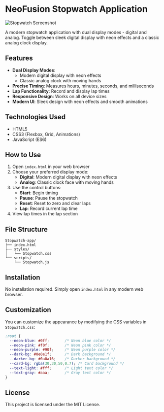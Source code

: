 # NeoFusion Stopwatch Application

![Stopwatch Screenshot](screenshot.png)

A modern stopwatch application with dual display modes - digital and analog. Toggle between sleek digital display with neon effects and a classic analog clock display.

## Features

- **Dual Display Modes**: 
  - Modern digital display with neon effects
  - Classic analog clock with moving hands
- **Precise Timing**: Measures hours, minutes, seconds, and milliseconds
- **Lap Functionality**: Record and display lap times
- **Responsive Design**: Works on all device sizes
- **Modern UI**: Sleek design with neon effects and smooth animations

## Technologies Used

- HTML5
- CSS3 (Flexbox, Grid, Animations)
- JavaScript (ES6)

## How to Use

1. Open `index.html` in your web browser
2. Choose your preferred display mode:
   - **Digital**: Modern digital display with neon effects
   - **Analog**: Classic clock face with moving hands
3. Use the control buttons:
   - **Start**: Begin timing
   - **Pause**: Pause the stopwatch
   - **Reset**: Reset to zero and clear laps
   - **Lap**: Record current lap time
4. View lap times in the lap section

## File Structure

```
Stopwatch-app/
├── index.html
├── styles/
│   └── Stopwatch.css
└── scripts/
    └── Stopwatch.js
```

## Installation

No installation required. Simply open `index.html` in any modern web browser.

## Customization

You can customize the appearance by modifying the CSS variables in `Stopwatch.css`:

```css
:root {
  --neon-blue: #0ff;       /* Neon blue color */
  --neon-pink: #f0f;       /* Neon pink color */
  --neon-purple: #90f;     /* Neon purple color */
  --dark-bg: #0e0e1f;      /* Dark background */
  --darker-bg: #0a0a16;    /* Darker background */
  --card-bg: rgba(30,30,50,0.7); /* Card background */
  --text-light: #fff;      /* Light text color */
  --text-gray: #aaa;       /* Gray text color */
}
```

## License

This project is licensed under the MIT License.